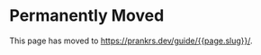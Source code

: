 <meta http-equiv="refresh" content="{% if delay %}{{delay}}{% else %}0{% endif %}; url=https://prankrs.dev/guide/{{page.slug}}/" />

# Permanently Moved
This page has moved to <https://prankrs.dev/guide/{{page.slug}}/>.